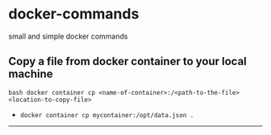 # docker-commands
small and simple docker commands


## Copy a file from docker container to your local machine

```bash docker container cp <name-of-container>:/<path-to-the-file> <location-to-copy-file> ```
- `docker container cp mycontainer:/opt/data.json .` 

- - -
